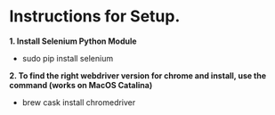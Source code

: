 # Instructions for Setup.

**1. Install Selenium Python Module**
* sudo pip install selenium

**2. To find the right webdriver version for chrome and install, use the command (works on MacOS Catalina)**
* brew cask install chromedriver
